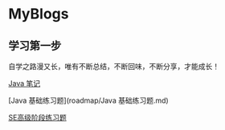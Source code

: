 # MyBlogs

## 学习第一步

自学之路漫又长，唯有不断总结，不断回味，不断分享，才能成长！

[Java 笔记](roadmap/Java笔记.md)

[Java 基础练习题](roadmap/Java 基础练习题.md)

[SE高级阶段练习题](roadmap/SE高级阶段练习题.md)
